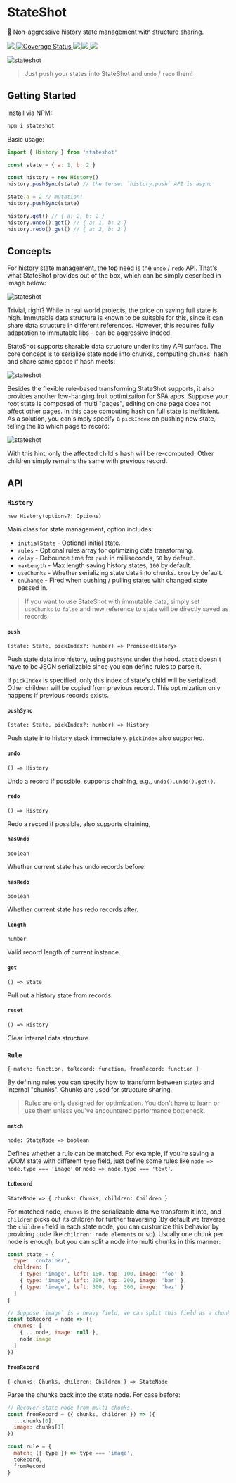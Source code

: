 # StateShot
💾 Non-aggressive history state management with structure sharing.

<p>
  <a href="https://travis-ci.org/gaoding-inc/stateshot">
    <img src="https://travis-ci.org/gaoding-inc/stateshot.svg?branch=master"/>
  </a>
  <a href='https://coveralls.io/github/gaoding-inc/stateshot?branch=master'>
    <img src='https://coveralls.io/repos/github/gaoding-inc/stateshot/badge.svg?branch=master' alt='Coverage Status'/>
  </a>
  <a href="https://unpkg.com/stateshot/dist/stateshot.min.js">
    <img src="https://img.shields.io/bundlephobia/minzip/stateshot"/>
  </a>
  <a href="https://standardjs.com">
    <img src="https://img.shields.io/badge/code_style-standard-brightgreen.svg"/>
  </a>
  <a href="./package.json">
    <img src="https://img.shields.io/npm/v/stateshot.svg?maxAge=300&label=version&colorB=007ec6&maxAge=300"/>
  </a>
</p>

![stateshot](./resources/logo.png)

> Just push your states into StateShot and `undo` / `redo` them!


## Getting Started

Install via NPM:

```bash
npm i stateshot
```

Basic usage:

```js
import { History } from 'stateshot'

const state = { a: 1, b: 2 }

const history = new History()
history.pushSync(state) // the terser `history.push` API is async

state.a = 2 // mutation!
history.pushSync(state)

history.get() // { a: 2, b: 2 }
history.undo().get() // { a: 1, b: 2 }
history.redo().get() // { a: 2, b: 2 }
```

## Concepts
For history state management, the top need is the `undo` / `redo` API. That's what StateShot provides out of the box, which can be simply described in image below:

![stateshot](./resources/concept-1.png)

Trivial, right? While in real world projects, the price on saving full state is high. Immutable data structure is known to be suitable for this, since it can share data structure in different references. However, this requires fully adaptation to immutable libs - can be aggressive indeed.

StateShot supports sharable data structure under its tiny API surface. The core concept is to serialize state node into chunks, computing chunks' hash and share same space if hash meets:

![stateshot](./resources/concept-2.png)

Besides the flexible rule-based transforming StateShot supports, it also provides another low-hanging fruit optimization for SPA apps. Suppose your root state is composed of multi "pages", editing on one page does not affect other pages. In this case computing hash on full state is inefficient. As a solution, you can simply specify a `pickIndex` on pushing new state, telling the lib which page to record:

![stateshot](./resources/concept-3.png)

With this hint, only the affected child's hash will be re-computed. Other children simply remains the same with previous record.


## API

### `History`
`new History(options?: Options)`

Main class for state management, option includes:

* `initialState` - Optional initial state.
* `rules` - Optional rules array for optimizing data transforming.
* `delay` - Debounce time for `push` in milliseconds, `50` by default.
* `maxLength` - Max length saving history states, `100` by default.
* `useChunks` - Whether serializing state data into chunks. `true` by default.
* `onChange` - Fired when pushing / pulling states with changed state passed in.

> If you want to use StateShot with immutable data, simply set `useChunks` to `false` and new reference to state will be directly saved as records.

#### `push`
`(state: State, pickIndex?: number) => Promise<History>`

Push state data into history, using `pushSync` under the hood. `state` doesn't have to be JSON serializable since you can define rules to parse it.

If `pickIndex` is specified, only this index of state's child will be serialized. Other children will be copied from previous record. This optimization only happens if previous records exists.

#### `pushSync`
`(state: State, pickIndex?: number) => History`

Push state into history stack immediately. `pickIndex` also supported.

#### `undo`
`() => History`

Undo a record if possible, supports chaining, e.g., `undo().undo().get()`.

#### `redo`
`() => History`

Redo a record if possible, also supports chaining,

#### `hasUndo`
`boolean`

Whether current state has undo records before.

#### `hasRedo`
`boolean`

Whether current state has redo records after.

#### `length`
`number`

Valid record length of current instance.

#### `get`
`() => State`

Pull out a history state from records.

#### `reset`
`() => History`

Clear internal data structure.


### `Rule`
`{ match: function, toRecord: function, fromRecord: function }`

By defining rules you can specify how to transform between states and internal "chunks". Chunks are used for structure sharing.

> Rules are only designed for optimization. You don't have to learn or use them unless you've encountered performance bottleneck.

#### `match`
`node: StateNode => boolean`

Defines whether a rule can be matched. For example, if you're saving a vDOM state with different `type` field, just define some rules like `node => node.type === 'image'` or `node => node.type === 'text'`.

#### `toRecord`
`StateNode => { chunks: Chunks, children: Children }`

For matched node, `chunks` is the serializable data we transform it into, and `children` picks out its children for further traversing (By default we traverse the `children` field in each state node, you can customize this behavior by providing code like `children: node.elements` or so). Usually one chunk per node is enough, but you can split a node into multi chunks in this manner:

```js
const state = {
  type: 'container',
  children: [
    { type: 'image', left: 100, top: 100, image: 'foo' },
    { type: 'image', left: 200, top: 200, image: 'bar' },
    { type: 'image', left: 300, top: 300, image: 'baz' }
  ]
}

// Suppose `image` is a heavy field, we can split this field as a chunk.
const toRecord = node => ({
  chunks: [
    { ...node, image: null },
    node.image
  ]
})
```

#### `fromRecord`
`{ chunks: Chunks, children: Children } => StateNode`

Parse the chunks back into the state node. For case before:

```js
// Recover state node from multi chunks.
const fromRecord = ({ chunks, children }) => ({
  ...chunks[0],
  image: chunks[1]
})

const rule = {
  match: ({ type }) => type === 'image',
  toRecord,
  fromRecord
}
```
